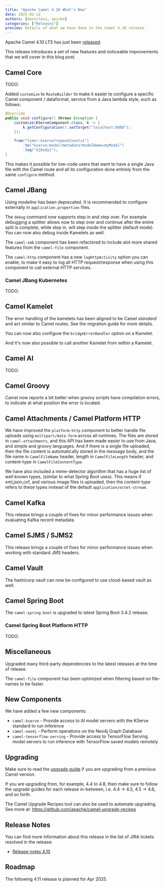```yaml
---
title: "Apache Camel 4.10 What's New"
date: 2025-02-12
authors: [davsclaus, opiske]
categories: ["Releases"]
preview: Details of what we have done in the Camel 4.10 release.
---
```


Apache Camel 4.10 LTS has just been [released](/blog/2025/02/RELEASE-4.10.0/).

This release introduces a set of new features and noticeable improvements that we will cover in this blog post.

## Camel Core

TODO:

Added `customize` to `RouteBuilder` to make it easier to configure a specific Camel component / dataformat, service
from a Java lambda style, such as follows:

```java
@Override
public void configure() throws Exception {
    customize(KServeComponent.class, k -> {
        k.getConfiguration().setTarget("localhost:8888");
    });

    from("timer:kserve?repeatCount=1")
        .to("kserve:model/metadata?modelName=myModel")
        .log("${body}");
}
```

This makes it possible for low-code users that want to have a single Java file with the Camel route
and all its configuration done entirely from the same `configure` method.

## Camel JBang

Using _modeline_ has been deprecated. It is recommended to configure externally in `application.properties`
files.

The `debug` command now supports step in and step over. For example debugging a splitter allows
now to step over and continue after the entire split is complete, while step in, will step
inside the splitter (default mode). You can now also debug inside Kamelets as well.

The `camel-smb` component has been refactored to include alot more shared features from the `camel-file` component.

The `camel-http` component has a new `logHttpActivity` option you can enable, to make it easy to log
all HTTP request/response when using this component to call external HTTP services.

### Camel JBang Kubernetes

TODO:

## Camel Kamelet

The error handling of the kamelets has been aligned to be Camel _standard_ and act
similar to Camel routes. See the migration guide for more details.

You can now also configure the `bridgeErrorHandler` option on a Kamelet.

And it's now also possible to call another Kamelet from within a Kamelet.

## Camel AI

TODO:

## Camel Groovy

Camel now reports a bit better when groovy scripts have compilation errors, to indicate at what
position the error is located.

## Camel Attachments / Camel Platform HTTP

We have improved the `platform-http` component to better handle file uploads using `multipart/data-form`
across all runtimes. The files are stored in `camel-attachments`, and this API has been made
easier to use from Java, and simple and groovy languages. And if there is a single file
uploaded, then the file content is automatically stored in the message body, and the file name
in `CamelFileName` header, length in `CamelFileLength` header, and content-type in `CamelFileContentType`.

We have also included a mime-detector algorithm that has a huge list of well known types,
(similar to what Spring Boot uses). This means if xml,json,cxf, and various image files is uploaded,
then the content-type refers to these types instead of the default `application/octet-stream`.


## Camel Kafka

This release brings a couple of fixes for minor performance issues when evaluating Kafka record metadata.

## Camel SJMS / SJMS2

This release brings a couple of fixes for minor performance issues when working with standard JMS headers. 

## Camel Vault

The hashicorp vault can now be configured to use cloud-based vault as well.

## Camel Spring Boot

The `camel-spring-boot` is upgraded to latest Spring Boot 3.4.2 release.

### Camel Spring Boot Platform HTTP

TODO:

## Miscellaneous

Upgraded many third-party dependencies to the latest releases at the time of release.

The `camel-file` component has been optimized when filtering based on file-names to
be faster.

## New Components

We have added a few new components:

- `camel-kserve` - Provide access to AI model servers with the KServe standard to run inference
- `camel-neo4j` - Perform operations on the Neo4j Graph Database
- `camel-tensorflow-serving` - Provide access to TensorFlow Serving model servers to run inference with TensorFlow saved models remotely

## Upgrading

Make sure to read the [upgrade guide](/manual/camel-4x-upgrade-guide-4_10.html) if you are upgrading from a previous Camel version.

If you are upgrading from, for example, 4.4 to 4.8, then make sure to follow the upgrade guides for each release in-between, i.e.
4.4 -> 4.5, 4.5 -> 4.6, and so forth.

The Camel Upgrade Recipes tool can also be used to automate upgrading.
See more at: https://github.com/apache/camel-upgrade-recipes

## Release Notes

You can find more information about this release in the list of JIRA tickets resolved in the release:

- [Release notes 4.10](/releases/release-4.10.0/)

## Roadmap

The following 4.11 release is planned for Apr 2025.

